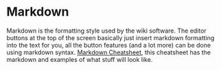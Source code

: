 <!-- TITLE: Editing The Wiki -->
<!-- SUBTITLE: Starting to put this together, just a markdown link for now -->

# Markdown
Markdown is the formatting style used by the wiki software. The editor buttons at the top of the screen basically just insert markdown formatting into the text for you, all the button features (and a lot more) can be done using markdown syntax.
[Markdown Cheatsheet](https://github.com/adam-p/markdown-here/wiki/Markdown-Cheatsheet), this cheatsheet has the markdown and examples of what stuff will look like.